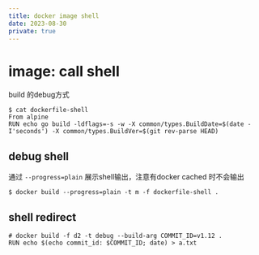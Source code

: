 ```yaml
---
title: docker image shell
date: 2023-08-30
private: true
---
```

# image: call shell
build 的debug方式


    $ cat dockerfile-shell
    From alpine
    RUN echo go build -ldflags=-s -w -X common/types.BuildDate=$(date -I'seconds') -X common/types.BuildVer=$(git rev-parse HEAD)

## debug shell
通过 `--progress=plain` 展示shell输出，注意有docker cached 时不会输出

    $ docker build --progress=plain -t m -f dockerfile-shell .

## shell redirect

    # docker build -f d2 -t debug --build-arg COMMIT_ID=v1.12 .
    RUN echo $(echo commit_id: $COMMIT_ID; date) > a.txt